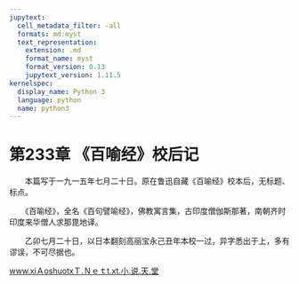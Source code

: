 ```yaml
---
jupytext:
  cell_metadata_filter: -all
  formats: md:myst
  text_representation:
    extension: .md
    format_name: myst
    format_version: 0.13
    jupytext_version: 1.11.5
kernelspec:
  display_name: Python 3
  language: python
  name: python3
---
```

# 第233章  《百喻经》校后记 

　　本篇写于一九一五年七月二十日。原在鲁迅自藏《百喻经》校本后，无标题、标点。 

　　《百喻经》，全名《百句譬喻经》，佛教寓言集，古印度僧伽斯那著，南朝齐时印度来华僧人求那毘地译。 

　　乙卯七月二十日，以日本翻刻高丽宝永己丑年本校一过，异字悉出于上，多有谬误，不可尽据也。 

www.xiＡoshuotxＴ.Ｎｅｔt.xt.小.说.天.堂 

